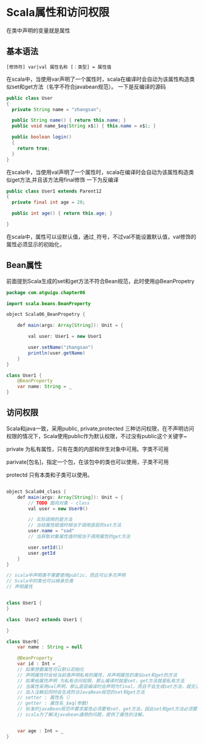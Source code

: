 # Scala属性和访问权限

在类中声明的变量就是属性

## 基本语法
`[修饰符] var|val 属性名称 [：类型] = 属性值`

在scala中，当使用var声明了一个属性时，scala在编译时会自动为该属性构造类似set和get方法（名字不符合javabean规范）。
一下是反编译的源码
```java
public class User
{
  private String name = "zhangsan";

  public String name() { return this.name; } 
  public void name_$eq(String x$1) { this.name = x$1; }

  public boolean login()
  {
    return true;
  }
}
```
在scala中，当使用val声明了一个属性时，scala在编译时会自动为该属性构造类似get方法,并且该方法用final修饰
一下为反编译

```java
public class User1 extends Parent12
{
  private final int age = 20;

  public int age() { return this.age; }

}
```

在scala中，属性可以设默认值，通过`_`符号，不过val不能设置默认值，val修饰的属性必须显示的初始化，

## Bean属性
前面提到Scala生成的set和get方法不符合Bean规范，此时使用@BeanPropetry
```java
package com.atguigu.chapter06

import scala.beans.BeanProperty

object Scala06_BeanPropetry {

    def main(args: Array[String]): Unit = {

        val user: User1 = new User1

        user.setName("zhangsan")
        println(user.getName)
    }
}

class User1 {
    @BeanProperty
    var name: String = _
}
```

## 访问权限
Scala和java一致，采用public, private,protected 三种访问权限，在不声明访问权限的情况下，Scala使用public作为默认权限，不过没有public这个关键字~

private 为私有属性，只有在类的内部和伴生对象中可用。字类不可用

parivate[包名]，指定一个包，在该包中的类也可以使用，子类不可用

protectd 只有本类和子类可以使用。


```java

object Scala04_class {
    def main(args: Array[String]): Unit = {
        // TODO 面向对象 - class
        val user = new User0()

        // 实际调用的是方法
        // 当给属性赋值时相当于调用底层的set方法
        user.name = "sad"
        // 当获取对象属性值时相当于调用属性的get方法

        user.setId(1)
        user.getId
    }
}

// scala中声明类不需要使用public，而且可以多次声明
// Scala中的类也可以继承负类
// 声明属性


class User1 {
}

class  User2 extends User1 {

}

class User0{
    var name : String = null

    @BeanProperty
    var id : Int = _
    // 如果想要属性可以默认初始化
    // 声明属性时会给当前类声明私有的属性，并声明属性的类似set和get的方法
    // 如果给属性声明 为私有访问权限，那么编译时就是set，get方法就是私有方法
    // 当属性采用val声明，那么底层编译时会声明为final，而且不会生成set方法，就无法修改
    // 加入注解后同时会生成符合JavaBean规范的set和get方法
    // setter : 属性名（）
    // getter : 属性名_$eq(参数)
    // 标准的javaBean规范中要求属性必须要有set，get方法，因此set和get方法必须要以set和get开头
    // scala为了解决javabean通用的问题，提供了属性的注解。


    var age : Int = _
}


```
